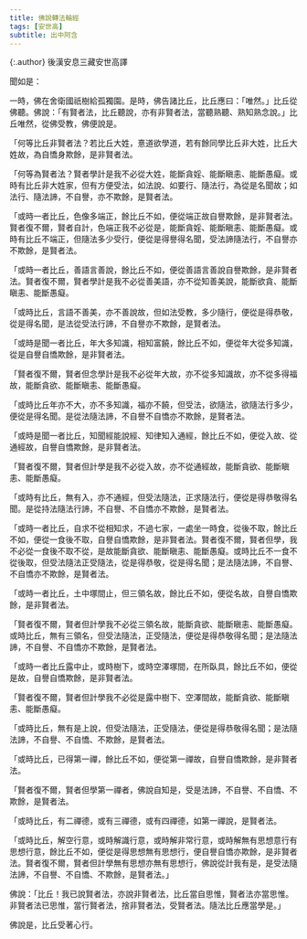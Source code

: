 ```yaml
---
title: 佛說轉法輪經
tags: [安世高]
subtitle: 出中阿含
---
```


{:.author}
後漢安息三藏安世高譯

聞如是：

一時，佛在舍衛國祇樹給孤獨園。是時，佛告諸比丘，比丘應曰：「唯然。」比丘從佛聽。佛說：「有賢者法，比丘聽說，亦有非賢者法，當聽熟聽、熟知熟念說。」比丘唯然，從佛受教，佛便說是。

「何等比丘非賢者法？若比丘大姓，憙道欲學道，若有餘同學比丘非大姓，比丘大姓故，為自憍身欺餘，是非賢者法。

「何等為賢者法？賢者學計是我不必從大姓，能斷貪婬、能斷瞋恚、能斷愚癡。或時有比丘非大姓家，但有方便受法，如法說、如要行、隨法行，為從是名聞故；如法行、隨法諦，不自譽，亦不欺餘，是賢者法。

「或時一者比丘，色像多端正，餘比丘不如，便從端正故自譽欺餘，是非賢者法。賢者復不爾，賢者自計，色端正我不必從是，能斷貪婬、能斷瞋恚、能斷愚癡。或時有比丘不端正，但隨法多少受行，便從是得譽得名聞，受法諦隨法行，不自譽亦不欺餘，是賢者法。

「或時一者比丘，善語言善說，餘比丘不如，便從善語言善說自譽欺餘，是非賢者法。賢者復不爾，賢者學計是我不必從善美語，亦不從知善美說，能斷欲貪、能斷瞋恚、能斷愚癡。

「或時比丘，言語不善美，亦不善說故，但如法受教，多少隨行，便從是得恭敬，從是得名聞，是法從受法行諦，不自譽亦不欺餘，是賢者法。

「或時是聞一者比丘，年大多知識，相知富饒，餘比丘不如，便從年大從多知識，從是自譽自憍欺餘，是非賢者法。

「賢者復不爾，賢者但念學計是我不必從年大故，亦不從多知識故，亦不從多得福故，能斷貪欲、能斷瞋恚、能斷愚癡。

「或時比丘年亦不大，亦不多知識，福亦不饒，但受法，欲隨法，欲隨法行多少，便從是得名聞。是從法隨法諦，不自譽不自憍亦不欺餘，是賢者法。

「或時是聞一者比丘，知聞經能說經、知律知入通經，餘比丘不如，便從入故、從通經故，自譽自憍欺餘，是非賢者法。

「賢者復不爾，賢者但計學是我不必從入故，亦不從通經故，能斷貪欲、能斷瞋恚、能斷愚癡。

「或時有比丘，無有入，亦不通經，但受法隨法，正求隨法行，便從是得恭敬得名聞。是從持法隨法行諦，不自譽、不自憍亦不欺餘，是賢者法。

「或時一者比丘，自求不從相知求，不過七家，一處坐一時食，從後不取，餘比丘不如，便從一食後不取，自譽自憍欺餘，是非賢者法。賢者復不爾，賢者但學，我不必從一食後不取不從，是故能斷貪欲、能斷瞋恚、能斷愚癡。或時比丘不一食不從後取，但受法隨法正受隨法，從是得恭敬，從是得名聞；是法隨法諦，不自譽、不自憍亦不欺餘，是賢者法。

「或時一者比丘，土中塚間止，但三領名故，餘比丘不如，便從名故，自譽自憍欺餘，是非賢者法。

「賢者復不爾，賢者但計學我不必從三領名故，能斷貪欲、能斷瞋恚、能斷愚癡。或時比丘，無有三領名，但受法隨法，正受隨法，便從是得恭敬得名聞；是法隨法諦，不自譽、不自憍亦不欺餘，是賢者法。

「或時一者比丘露中止，或時樹下，或時空澤塚間，在所臥具，餘比丘不如，便從是故，自譽自憍欺餘，是非賢者法。

「賢者復不爾，賢者但計學我不必從是露中樹下、空澤間故，能斷貪欲、能斷瞋恚、能斷愚癡。

「或時比丘，無有是上說，但受法隨法，正受隨法，便從是得恭敬得名聞；是法隨法諦，不自譽、不自憍、不欺餘，是賢者法。

「或時比丘，已得第一禪，餘比丘不如，便從第一禪故，自譽自憍欺餘，是非賢者法。

「賢者復不爾，賢者但學第一禪者，佛說自知是，受是法諦，不自譽、不自憍、不欺餘，是賢者法。

「或時比丘，有二禪德，或有三禪德，或有四禪德，如第一禪說，是賢者法。

「或時比丘，解空行意，或時解識行意，或時解非常行意，或時解無有思想意行有思想行意，餘比丘不如，便從是得思想無有思想行，便自譽自憍亦欺餘，是非賢者法。賢者復不爾，賢者但計學無有思想亦無有思想行，佛說從計我有是，是受法隨法諦，不自譽、不自憍、不欺餘，是賢者法。」

佛說：「比丘！我已說賢者法，亦說非賢者法，比丘當自思惟，賢者法亦當思惟。非賢者法已思惟，當行賢者法，捨非賢者法，受賢者法。隨法比丘應當學是。」

佛說是，比丘受著心行。